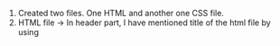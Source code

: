 ﻿1. Created two files. One HTML and another one CSS file.
2. HTML file 
    -> In header part, I have mentioned title of the html file by using <title> tag. Connected the CSS file to HTML file by using <link> tag.
    -> In body part, Written few words using <p> tag Inside the <div> tag. 
    -> In div tag, the mentioned "class" is used to apply styling.
3. CSS file
    -> Using flex-direction property, aligned the div element in column way.
    -> Using float property, aligned the div element in row ways. 

